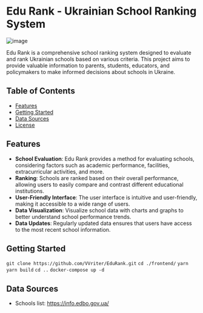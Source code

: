 # Edu Rank - Ukrainian School Ranking System

![image](https://github.com/user-attachments/assets/e6d16466-3cc1-4c62-929c-cf9f7fa6215a)

Edu Rank is a comprehensive school ranking system designed to evaluate and rank Ukrainian schools based on various criteria. This project aims to provide valuable information to parents, students, educators, and policymakers to make informed decisions about schools in Ukraine.

## Table of Contents
- [Features](#features)
- [Getting Started](#getting-started)
- [Data Sources](#data-sources)
- [License](#license)

## Features
- **School Evaluation**: Edu Rank provides a method for evaluating schools, considering factors such as academic performance, facilities, extracurricular activities, and more.
- **Ranking**: Schools are ranked based on their overall performance, allowing users to easily compare and contrast different educational institutions.
- **User-Friendly Interface**: The user interface is intuitive and user-friendly, making it accessible to a wide range of users.
- **Data Visualization**: Visualize school data with charts and graphs to better understand school performance trends.
- **Data Updates**: Regularly updated data ensures that users have access to the most recent school information.

## Getting Started
```git clone https://github.com/VVriter/EduRank.git```
```cd ./frontend/```
```yarn```
```yarn build```
```cd ..```
```docker-compose up -d```

## Data Sources
- Schools list: https://info.edbo.gov.ua/
